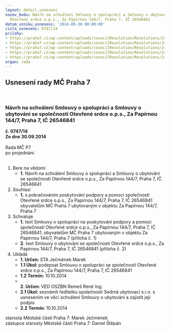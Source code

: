 ```yaml
---
layout: detail_usneseni
nazev_bodu: Návrh na schválení Smlouvy o spolupráci a Smlouvy o ubytování se společností
  Otevřené srdce o.p.s., Za Papírnou 144/7, Praha 7, IČ 26546841
datum_vzniku_usneseni: '2014-09-30 00:00:00'
cislo_usneseni: 0747/14
prilohy:
- https://praha7.cz/wp-content/uploads/councilResolution/Resolutions/24634/45-14-hlavina__smlouva_o_spolupr%c3%a1ci.doc
- https://praha7.cz/wp-content/uploads/councilResolution/Resolutions/24634/45-14-hlavina_smlouva_o_ubytov%c3%a1n%c3%ad.docx
- https://praha7.cz/wp-content/uploads/councilResolution/Resolutions/24634/45-14-smlouva_o_spolupr%c3%a1ci_z_r._2010_do_rm%c4%8d.pdf
- https://praha7.cz/wp-content/uploads/councilResolution/Resolutions/24634/45-14-smlouva_o_ubytov%c3%a1n%c3%ad_r._2010_do_rm%c4%8d.pdf
- https://praha7.cz/wp-content/uploads/councilResolution/Resolutions/24634/45-14-v%c3%bdpi_z_or_otev%c5%99en%c3%a9_srdce.pdf
organ: rada
---
```

<div id="ucUsn_pList" class="usn">
	<span><h2>Usnesení rady MČ Praha 7 </h2>
<br></span><div class="standBody">
<span><h3>Návrh na schválení Smlouvy o spolupráci a Smlouvy o ubytování se společností Otevřené srdce o.p.s., Za Papírnou 144/7, Praha 7, IČ 26546841</h3></span><div class="center">
		<strong>č. 0747/14</strong><br>
	</div>
<div class="center">
		<strong>Ze dne 30.09.2014</strong><br><br>
	</div>Rada MČ P7<br> po projednání<br><br><ol>
<li>Bere na vědomí<ul><li>
<strong>1.</strong> Návrh na schválení Smlouvy o spolupráci a Smlouvy o ubytování se společností Otevřené srdce o.p.s., Za Papírnou 144/7, Praha 7, IČ 26546841</li></ul>
</li>
<li>Souhlasí<ul><li>
<strong>1.</strong> s pokračováním poskytování podpory a pomoci společností Otevřené srdce o.p.s., Za Papírnou 144/7, Praha 7, IČ 26546841 obyvatelům MČ Praha 7 ubytovaným v objektu Za Papírnou 144/7, Praha 7</li></ul>
</li>
<li>Schvaluje<ul>
<li>
<strong>1.</strong> text Smlouvy o spolupráci na poskytování podpory a pomoci společností Otevřené srdce o.p.s., Za Papírnou 144/7, Praha 7, IČ 26546841, obyvatelům MČ Praha 7 ubytovaným v objektu Za Papírnou 144/7, Praha 7 (příloha č. 1)</li>
<li>
<strong>2.</strong> text Smlouvy o ubytování se společností Otevřené srdce o.p.s., Za Papírnou 144/7, Praha 7, IČ 26546841 (příloha č. 2)    </li>
</ul>
</li>
<li>Ukládá<ul>
<li>
<strong>1. Určen: </strong>STA Ječmének Marek</li>
<li>
<strong>1.1 Úkol: </strong>podepsat  Smlouvu o spolupráci se společností Otevřené srdce o.p.s., Za Papírnou 144/7, Praha 7, IČ 26546841</li>
<li>
<strong>1.2 Termín: </strong>10.10.2014</li>
<li>
<strong><br>2. Určen: </strong>VED OSZBN Remeš René Ing.</li>
<li>
<strong>2.1 Úkol: </strong>seznámit ředitelku společnosti Sedmá ubytovací s.r.o. s usnesením ve věci schválení Smlouvy o ubytování a zajistit její podpis</li>
<li>
<strong>2.2 Termín: </strong>10.10.2014</li>
</ul>
</li>
</ol>starosta Městské části Praha 7: Marek Ječmének<br>zástupce starosty Městské části Praha 7: Daniel Štěpán 
</div>
</div>